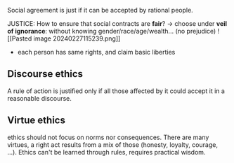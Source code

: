 Social agreement is just if it can be accepted by rational people.

JUSTICE: How to ensure that social contracts are **fair**? -> choose under **veil of ignorance**: without knowing gender/race/age/wealth... (no prejudice)
![[Pasted image 20240227115239.png]]
- each person has same rights, and claim basic liberties

## Discourse ethics
A rule of action is justified only if all those affected by it could accept it in a reasonable discourse.

## Virtue ethics
ethics should not focus on norms nor consequences. There are many virtues, a right act results from a mix of those (honesty, loyalty, courage, ...). 
Ethics can't be learned through rules, requires practical wisdom.